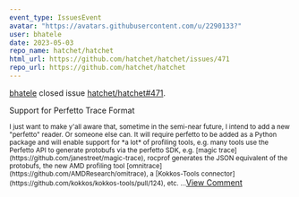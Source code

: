 ```yaml
---
event_type: IssuesEvent
avatar: "https://avatars.githubusercontent.com/u/2290133?"
user: bhatele
date: 2023-05-03
repo_name: hatchet/hatchet
html_url: https://github.com/hatchet/hatchet/issues/471
repo_url: https://github.com/hatchet/hatchet
---
```


<a href='https://github.com/bhatele' target='_blank'>bhatele</a> closed issue <a href='https://github.com/hatchet/hatchet/issues/471' target='_blank'>hatchet/hatchet#471</a>.

<p>Support for Perfetto Trace Format</p><small>I just want to make y'all aware that, sometime in the semi-near future, I intend to add a new "perfetto" reader. Or someone else can. It will require perfetto to be added as a Python package and will enable support for *a lot* of profiling tools, e.g. many tools use the Perfetto API to generate protobufs via the perfetto SDK, e.g. [magic trace](https://github.com/janestreet/magic-trace), rocprof generates the JSON equivalent of the protobufs, the new AMD profiling tool [omnitrace](https://github.com/AMDResearch/omitrace), a [Kokkos-Tools connector](https://github.com/kokkos/kokkos-tools/pull/124), etc. ...</small><a href='https://github.com/hatchet/hatchet/issues/471' target='_blank'>View Comment</a>